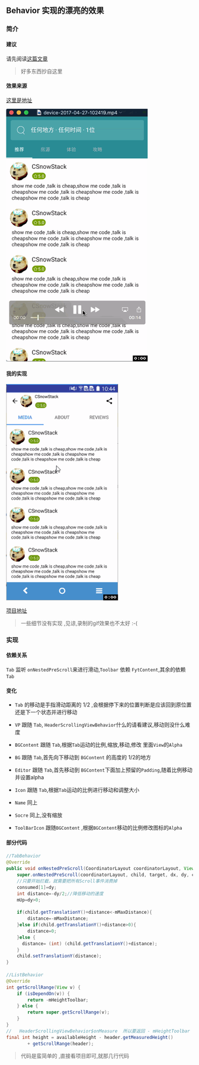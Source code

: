## Behavior 实现的漂亮的效果

### 简介

#### 建议
请先阅读[这篇文章](http://www.jianshu.com/p/f7989a2a3ec2)
> 好多东西抄自这里

#### 效果来源

[这里是地址](https://material.uplabs.com/posts/profile-4f03fc6b-1a82-42ab-8a3e-f50dcbc10253)


![原图](https://github.com/CSnowStack/BehaviorDemo/blob/master/img/preview.gif)

#### 我的实现

![实现的效果](https://github.com/CSnowStack/BehaviorDemo/blob/master/img/c.gif)

[项目地址](https://github.com/CSnowStack/BehaviorDemo)

> 一些细节没有实现 ,见谅,录制的gif效果也不太好 :-(


### 实现

#### 依赖关系
 `Tab` 监听 `onNestedPreScroll`来进行滑动,`Toolbar` 依赖 `FytContent`,其余的依赖 `Tab`

#### 变化
- `Tab` 的移动是手指滑动距离的 1/2 ,会根据停下来的位置判断是应该回到原位置还是下一个状态并进行移动

- `VP` 跟随 `Tab`, `HeaderScrollingViewBehavior`什么的请看建议,移动则没什么难度

- `BGContent` 跟随 `Tab`,根据`Tab`运动的比例,缩放,移动,修改 里面`View`的`Alpha`

- `BG` 跟随 `Tab`,首先向下移动到 `BGContent` 的高度的 1/2的地方

- `Editor` 跟随 `Tab`,首先移动到 `BGContent`下面加上预留的`Padding`,随着比例移动并设置alpha

- `Icon` 跟随 `Tab`,根据`Tab`运动的比例进行移动和调整大小

- `Name` 同上

- `Socre` 同上,没有缩放


- `ToolBarIcon` 跟随`BGContent` ,根据`BGContent`移动的比例修改图标的`Alpha`


#### 部分代码

```java
//TabBehavior
@Override
public void onNestedPreScroll(CoordinatorLayout coordinatorLayout, View child, View target, int dx, int dy, int[] consumed) {
    super.onNestedPreScroll(coordinatorLayout, child, target, dx, dy, consumed);
    //只要开始拦截，就需要把所有Scroll事件消费掉
    consumed[1]=dy;
    int distance=-dy/2;//降低移动的速度
    mUp=dy>0;

    if(child.getTranslationY()+distance<-mMaxDistance){
        distance=-mMaxDistance;
    }else if(child.getTranslationY()+distance>0){
        distance=0;
    }else {
      distance= (int) (child.getTranslationY()+distance);
    }
    child.setTranslationY(distance);
}

//ListBehavior
@Override
int getScrollRange(View v) {
    if (isDependOn(v)) {
        return -mHeightToolbar;
    } else {
        return super.getScrollRange(v);
    }
}
//   HeaderScrollingViewBehavior$onMeasure  所以要返回 - mHeightToolbar
final int height = availableHeight - header.getMeasuredHeight()
        + getScrollRange(header);

```

>代码是蛮简单的 ,直接看项目即可,就那几行代码
